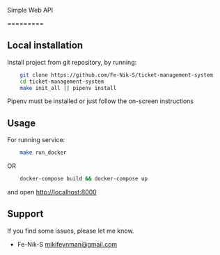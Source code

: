 
Simple Web API

=========

Local installation
------------
Install project from git repository, by running:

```bash
    git clone https://github.com/Fe-Nik-S/ticket-management-system
    cd ticket-management-system
    make init_all || pipenv install
```
  Pipenv must be installed or just follow the on-screen instructions


Usage
-----
For running service:

```bash
    make run_docker
```
OR
```bash
    docker-compose build && docker-compose up
```

and open [http://localhost:8000](http://localhost:8000/api/search/dxb180518bkk)


Support
-------

If you find some issues, please let me know.
* Fe-Nik-S <mikifeynman@gmail.com>